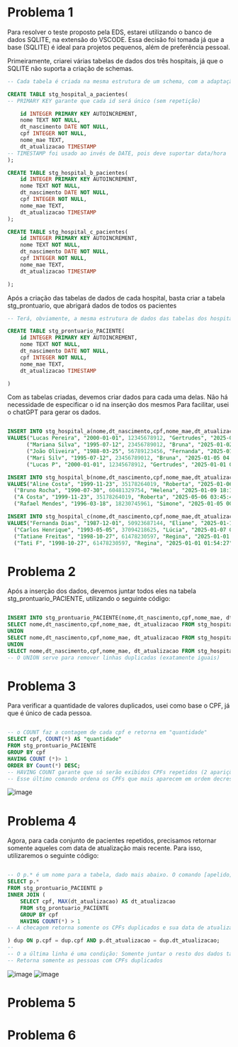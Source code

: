 # Problema 1

Para resolver o teste proposto pela EDS, estarei utilizando o banco de dados SQLITE, na extensão do VSCODE.
Essa decisão foi tomada já que a base (SQLITE) é ideal para projetos pequenos, além de preferência pessoal.

Primeiramente, criarei várias tabelas de dados dos três hospitais, já que o SQLITE não suporta a criação de schemas.

```sql
-- Cada tabela é criada na mesma estrutura de um schema, com a adaptação necessária ao final

CREATE TABLE stg_hospital_a_pacientes(
-- PRIMARY KEY garante que cada id será único (sem repetição)

    id INTEGER PRIMARY KEY AUTOINCREMENT,
    nome TEXT NOT NULL,
    dt_nascimento DATE NOT NULL,
    cpf INTEGER NOT NULL,
    nome_mae TEXT, 
    dt_atualizacao TIMESTAMP
-- TIMESTAMP foi usado ao invés de DATE, pois deve suportar data/hora
);

CREATE TABLE stg_hospital_b_pacientes(
    id INTEGER PRIMARY KEY AUTOINCREMENT,
    nome TEXT NOT NULL,
    dt_nascimento DATE NOT NULL,
    cpf INTEGER NOT NULL,
    nome_mae TEXT, 
    dt_atualizacao TIMESTAMP
);

CREATE TABLE stg_hospital_c_pacientes(
    id INTEGER PRIMARY KEY AUTOINCREMENT,
    nome TEXT NOT NULL,
    dt_nascimento DATE NOT NULL,
    cpf INTEGER NOT NULL,
    nome_mae TEXT, 
    dt_atualizacao TIMESTAMP

);
```

Após a criação das tabelas de dados de cada hospital, basta criar a tabela stg_prontuario, que abrigará dados de todos os pacientes

```sql
-- Terá, obviamente, a mesma estrutura de dados das tabelas dos hospitais.

CREATE TABLE stg_prontuario_PACIENTE(
    id INTEGER PRIMARY KEY AUTOINCREMENT,
    nome TEXT NOT NULL,
    dt_nascimento DATE NOT NULL,
    cpf INTEGER NOT NULL,
    nome_mae TEXT, 
    dt_atualizacao TIMESTAMP

)
```
Com as tabelas criadas, devemos criar dados para cada uma delas. Não há necessidade de especificar o id na inserção dos mesmos
Para facilitar, usei o chatGPT para gerar os dados.

```sql

INSERT INTO stg_hospital_a(nome,dt_nascimento,cpf,nome_mae,dt_atualizacao)
VALUES("Lucas Pereira", "2000-01-01", 12345678912, "Gertrudes", "2025-01-07 13:59:55"),
      ("Mariana Silva", "1995-07-12", 23456789012, "Bruna", "2025-01-02 09:30:45"),
      ("João Oliveira", "1988-03-25", 56789123456, "Fernanda", "2025-01-03 15:45:03"),
      ("Mari Silv", "1995-07-12", 23456789012, "Bruna", "2025-01-05 04:35:30"),
      ("Lucas P", "2000-01-01", 12345678912, "Gertrudes", "2025-01-01 02:00:23");

INSERT INTO stg_hospital_b(nome,dt_nascimento,cpf,nome_mae,dt_atualizacao)
VALUES("Aline Costa", "1999-11-23", 35178264019, "Roberta", "2025-01-06 04:05:50"),
  ("Bruno Rocha", "1990-07-30", 60481329754, "Helena", "2025-01-09 18:15:05"),
  ("A Costa", "1999-11-23", 35178264019, "Roberta", "2025-05-06 03:45:40"),
  ("Rafael Mendes", "1996-03-18", 18230745961, "Simone", "2025-01-05 00:11:29");

INSERT INTO stg_hospital_c(nome,dt_nascimento,cpf,nome_mae,dt_atualizacao)
VALUES("Fernanda Dias", "1987-12-01", 50923687144, "Eliane", "2025-01-10 14:53:00"),
  ("Carlos Henrique", "1993-05-05", 37094218625, "Lúcia", "2025-01-07 09:47:18"),
  ("Tatiane Freitas", "1998-10-27", 61478230597, "Regina", "2025-01-01 19:08:22"),
  ("Tati F", "1998-10-27", 61478230597, "Regina", "2025-01-01 01:54:27");

```
# Problema 2
Após a inserção dos dados, devemos juntar todos eles na tabela stg_prontuario_PACIENTE, utilizando o seguinte código:

```sql

INSERT INTO stg_prontuario_PACIENTE(nome,dt_nascimento,cpf,nome_mae, dt_atualizacao)
SELECT nome,dt_nascimento,cpf,nome_mae, dt_atualizacao FROM stg_hospital_a
UNION
SELECT nome,dt_nascimento,cpf,nome_mae, dt_atualizacao FROM stg_hospital_b
UNION
SELECT nome,dt_nascimento,cpf,nome_mae, dt_atualizacao FROM stg_hospital_c;
-- O UNION serve para remover linhas duplicadas (exatamente iguais)

```
# Problema 3

Para verificar a quantidade de valores duplicados, usei como base o CPF, já que é único de cada pessoa.
```sql

-- o COUNT faz a contagem de cada cpf e retorna em "quantidade"
SELECT cpf, COUNT(*) AS "quantidade"
FROM stg_prontuario_PACIENTE
GROUP BY cpf
HAVING COUNT (*)> 1
ORDER BY Count(*) DESC;
-- HAVING COUNT garante que só serão exibidos CPFs repetidos (2 aparições ou mais) 
-- Esse último comando ordena os CPFs que mais aparecem em ordem decrescente (maior para o menor)

```

![image](https://github.com/user-attachments/assets/0ae2df4b-09fc-4c23-a04a-7599773cdb63)

# Problema 4

Agora, para cada conjunto de pacientes repetidos, precisamos retornar somente aqueles com data de atualização mais recente.
Para isso, utilizaremos o seguinte código:
```sql

-- O p.* é um nome para a tabela, dado mais abaixo. O comando [apelido].* Puxa todos os elementos dela (nome, cpf...)
SELECT p.*
FROM stg_prontuario_PACIENTE p
INNER JOIN (
    SELECT cpf, MAX(dt_atualizacao) AS dt_atualizacao
    FROM stg_prontuario_PACIENTE
    GROUP BY cpf
    HAVING COUNT(*) > 1
-- A checagem retorna somente os CPFs duplicados e sua data de atualização

) dup ON p.cpf = dup.cpf AND p.dt_atualizacao = dup.dt_atualizacao;
--
-- O a última linha é uma condição: Somente juntar o resto dos dados ta tabela p se a data de atualização e CPF forem os mesmos
-- Retorna somente as pessoas com CPFs duplicados  
```
![image](https://github.com/user-attachments/assets/b2eb2d95-a3e7-4cc3-aee4-dd1378c8124b)
![image](https://github.com/user-attachments/assets/08656b86-1fa8-4b3b-9c79-37cae77d100f)


# Problema 5

# Problema 6


